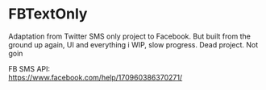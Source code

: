 # FBTextOnly
Adaptation from Twitter SMS only project to Facebook. But built from the ground up again, UI and everything
i
WIP, slow progress. Dead project. Not goin

FB SMS API:
<br/>
https://www.facebook.com/help/170960386370271/
